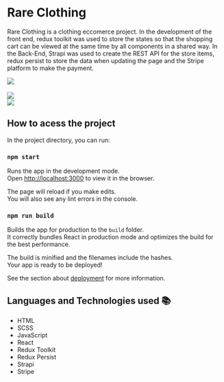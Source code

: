 # Rare Clothing

Rare Clothing is a clothing eccomerce project. In the development of the front end, redux toolkit was used to store the states so that the shopping cart can be viewed at the same time by all components in a shared way. In the Back-End, Strapi was used to create the REST API for the store items, redux persist to store the data when updating the page and the Stripe platform to make the payment.

<div>
  <img src="https://user-images.githubusercontent.com/98724767/230854987-8eaea1d1-0e2a-419b-8faa-8adbdf660238.png" />
</div>
</br>
<div>
  <img src="https://user-images.githubusercontent.com/98724767/230855136-a3343c68-2b68-47c4-bc65-a9ae43923ec7.png" />
</div>
<div style="justify-content: center;">
  <img src="https://user-images.githubusercontent.com/98724767/230855184-a5018de4-7fd7-49f9-9e35-feaf0af1ebc7.png" />
</div>

## How to acess the project

In the project directory, you can run:

### `npm start`

Runs the app in the development mode.\
Open [http://localhost:3000](http://localhost:3000) to view it in the browser.

The page will reload if you make edits.\
You will also see any lint errors in the console.

### `npm run build`

Builds the app for production to the `build` folder.\
It correctly bundles React in production mode and optimizes the build for the best performance.

The build is minified and the filenames include the hashes.\
Your app is ready to be deployed!

See the section about [deployment](https://facebook.github.io/create-react-app/docs/deployment) for more information.

## Languages and Technologies used :books:
- HTML
- SCSS
- JavaScript
- React
- Redux Toolkit
- Redux Persist
- Strapi
- Stripe
